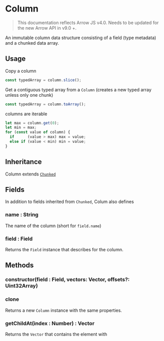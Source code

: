 # Column

> This documentation reflects Arrow JS v4.0. Needs to be updated for the new Arrow API in v9.0 +.

An immutable column data structure consisting of a field (type metadata) and a chunked data array.

## Usage

Copy a column
```js
const typedArray = column.slice();
```

Get a contiguous typed array from a `Column` (creates a new typed array unless only one chunk)
```js
const typedArray = column.toArray();
```

columns are iterable
```js
let max = column.get(0);
let min = max;
for (const value of column) {
  if      (value > max) max = value;
  else if (value < min) min = value;
}
```


## Inheritance

Column extends [`Chunked`](/docs/arrowjs/api-reference/chunked)


## Fields

In addition to fields inherited from `Chunked`, Colum also defines

### name : String

The name of the column (short for `field.name`)

### field : Field

Returns the `Field` instance that describes for the column.


## Methods


### constructor(field : Field, vectors: Vector, offsets?: Uint32Array)


### clone

Returns a new `Column` instance with the same properties.

### getChildAt(index : Number) : Vector

Returns the `Vector` that contains the element with 
